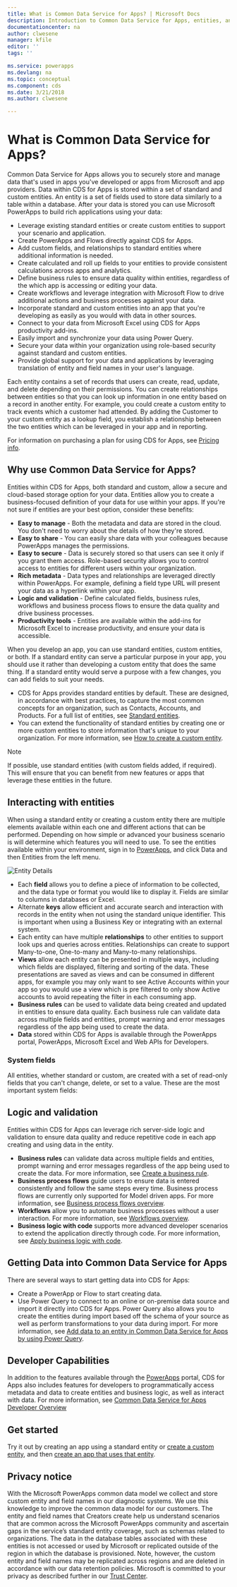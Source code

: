 ```yaml
---
title: What is Common Data Service for Apps? | Microsoft Docs
description: Introduction to Common Data Service for Apps, entities, and server-side logic.
documentationcenter: na
author: clwesene
manager: kfile
editor: ''
tags: ''

ms.service: powerapps
ms.devlang: na
ms.topic: conceptual
ms.component: cds
ms.date: 3/21/2018
ms.author: clwesene

---
```

# What is Common Data Service for Apps?

Common Data Service for Apps allows you to securely store and manage data that's used in apps you've developed or apps from Microsoft and app providers. Data within CDS for Apps is stored within a set of standard and custom entities. An entity is a set of fields used to store data similarly to a table within a database. After your data is stored you can use Microsoft PowerApps to build rich applications using your data:

* Leverage existing standard entities or create custom entities to support your scenario and application.
* Create PowerApps and Flows directly against CDS for Apps.
* Add custom fields, and relationships to standard entities where additional information is needed.
* Create calculated and roll up fields to your entities to provide consistent calculations across apps and analytics.
* Define business rules to ensure data quality within entities, regardless of the which app is accessing or editing your data.
* Create workflows and leverage integration with Microsoft Flow to drive additional actions and business processes against your data.
* Incorporate standard and custom entities into an app that you're developing as easily as you would with data in other sources.
* Connect to your data from Microsoft Excel using CDS for Apps productivity add-ins.
* Easily import and synchronize your data using Power Query.
* Secure your data within your organization using role-based security against standard and custom entities.
* Provide global support for your data and applications by leveraging translation of entity and field names in your user's language.

Each entity contains a set of records that users can create, read, update, and delete depending on their permissions. You can create relationships between entities so that you can look up information in one entity based on a record in another entity. For example, you could create a custom entity to track events which a customer had attended. By adding the Customer to your custom entity as a lookup field, you establish a relationship between the two entities which can be leveraged in your app and in reporting.

For information on purchasing a plan for using CDS for Apps, see [Pricing info](../../administrator/pricing-billing-skus.md).

## Why use Common Data Service for Apps?
Entities within CDS for Apps, both standard and custom, allow a secure and cloud-based storage option for your data. Entities allow you to create a business-focused definition of your data for use within your apps. If you're not sure if entities are your best option, consider these benefits:

* **Easy to manage** - Both the metadata and data are stored in the cloud. You don't need to worry about the details of how they're stored.
* **Easy to share** - You can easily share data with your colleagues because PowerApps manages the permissions.
* **Easy to secure** - Data is securely stored so that users can see it only if you grant them access. Role-based security allows you to control access to entities for different users within your organization.
* **Rich metadata** - Data types and relationships are leveraged directly within PowerApps. For example, defining a field type URL will present your data as a hyperlink within your app.
* **Logic and validation** - Define calculated fields, business rules, workflows and business process flows to ensure the data quality and drive business processes.
* **Productivity tools** - Entities are available within the add-ins for Microsoft Excel to increase productivity, and ensure your data is accessible.

When you develop an app, you can use standard entities, custom entities, or both. If a standard entity can serve a particular purpose in your app, you should use it rather than developing a custom entity that does the same thing. If a standard entity would serve a purpose with a few changes, you can add fields to suit your needs.

* CDS for Apps provides standard entities by default. These are designed, in accordance with best practices, to capture the most common concepts for an organization, such as Contacts, Accounts, and Products. For a full list of entities, see [Standard entities](data-platform-intro.md#standard-entities).
* You can extend the functionality of standard entities by creating one or more custom entities to store information that's unique to your organization. For more information, see [How to create a custom entity](create-custom-entity.md).

> [!NOTE]
> If possible, use standard entities (with custom fields added, if required). This will ensure that you can benefit from new features or apps that leverage these entities in the future.

## Interacting with entities

When using a standard entity or creating a custom entity there are multiple elements available within each one and different actions that can be performed. Depending on how simple or advanced your business scenario is will determine which features you will need to use. To see the entities available within your environment, sign in to [PowerApps](https://web.powerapps.com), and click Data and then Entities from the left menu.

![Entity Details](./media/data-platform-cds-intro/entitylist.png "Entity Details")

* Each **field** allows you to define a piece of information to be collected, and the data type or format you would like to display it. Fields are similar to columns in databases or Excel.
* Alternate **keys** allow efficient and accurate search and interaction with records in the entity when not using the standard unique identifier. This is important when using a Business Key or integrating with an external system.
* Each entity can have multiple **relationships** to other entities to support look ups and queries across entities. Relationships can create to support Many-to-one, One-to-many and Many-to-many relationships.
* **Views** allow each entity can be presented in multiple ways, including which fields are displayed, filtering and sorting of the data. These presentations are saved as views and can be consumed in different apps, for example you may only want to see Active Accounts within your app so you would use a view which is pre filtered to only show Active accounts to avoid repeating the filter in each consuming app.
* **Business rules**  can be used to validate data being created and updated in entities to ensure data quality. Each business rule can validate data across multiple fields and entities, prompt warning and error messages regardless of the app being used to create the data.
* **Data** stored within CDS for Apps is available through the PowerApps portal, PowerApps, Microsoft Excel and Web APIs for Developers.

### System fields
All entities, whether standard or custom, are created with a set of read-only fields that you can't change, delete, or set to a value. These are the most important system fields:

## Logic and validation

Entities within CDS for Apps can leverage rich server-side logic and validation to ensure data quality and reduce repetitive code in each app creating and using data in the entity.

* **Business rules** can validate data across multiple fields and entities, prompt warning and error messages regardless of the app being used to create the data. For more information, see [Create a business rule](./data-platform-create-business-rule.md).
* **Business process flows** guide users to ensure data is entered consistently and follow the same steps every time. Business process flows are currently only supported for Model driven apps. For more information, see [Business process flows overview](/dynamics365/customer-engagement/customize/business-process-flows-overview).
* **Workflows** allow you to automate business processes without a user interaction. For more information, see [Workflows overview](/dynamics365/customer-engagement/customize/workflow-processes).
* **Business logic with code** supports more advanced developer scenarios to extend the application directly through code. For more information, see [Apply business logic with code](../../developer/common-data-service/apply-business-logic-with-code.md).

## Getting Data into Common Data Service for Apps

There are several ways to start getting data into CDS for Apps:

* Create a PowerApp or Flow to start creating data.
* Use Power Query to connect to an online or on-premise data source and import it directly into CDS for Apps. Power Query also allows you to create the entities during import based off the schema of your source as well as perform transformations to your data during import. For more information, see [Add data to an entity in Common Data Service for Apps by using Power Query](./data-platform-cds-newentity-pq.md).

## Developer Capabilities

In addition to the features available through the [PowerApps](https://web.powerapps.com) portal, CDS for Apps also includes features for developers to programmatically access metadata and data to create entities and business logic, as well as interact with data. For more information, see [Common Data Service for Apps Developer Overview](../../developer/common-data-service/overview.md)

## Get started
Try it out by creating an app using a standard entity or [create a custom entity](create-custom-entity.md), and then [create an app that uses that entity](../canvas-apps/data-platform-create-app.md).

## Privacy notice
With the Microsoft PowerApps common data model we collect and store custom entity and field names in our diagnostic systems.  We use this knowledge to improve the common data model for our customers. The entity and field names that Creators create help us understand scenarios that are common across the Microsoft PowerApps community and ascertain gaps in the service’s standard entity coverage, such as schemas related to organizations. The data in the database tables associated with these entities is not accessed or used by Microsoft or replicated outside of the region in which the database is provisioned. Note, however, the custom entity and field names may be replicated across regions and are deleted in accordance with our data retention policies. Microsoft is committed to your privacy as described further in our [Trust Center](https://www.microsoft.com/trustcenter/Privacy/default.aspx).
